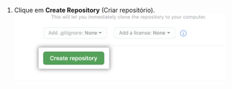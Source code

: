 1. Clique em **Create Repository** (Criar repositório). ![Button to create repository](/assets/images/help/repository/create-repository-button.png)
